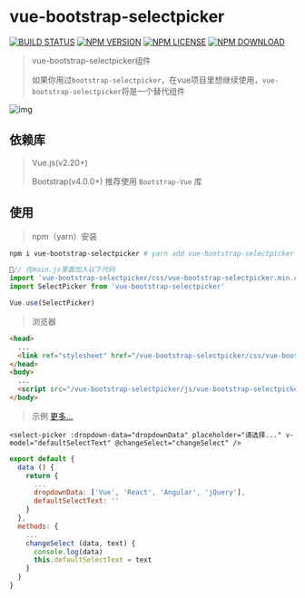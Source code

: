 # vue-bootstrap-selectpicker

[![BUILD STATUS](https://travis-ci.org/long-woo/vue-bootstrap-selectpicker.svg?branch=master)](https://travis-ci.org/long-woo/vue-bootstrap-selectpicker)
[![NPM VERSION](https://img.shields.io/npm/v/vue-bootstrap-selectpicker.svg?style=flat)](https://www.npmjs.com/package/vue-bootstrap-selectpicker)
[![NPM LICENSE](https://img.shields.io/npm/l/vue-bootstrap-selectpicker.svg)](https://github.com/long-woo/vue-bootstrap-selectpicker/blob/master/LICENSE)
[![NPM DOWNLOAD](https://img.shields.io/npm/dm/vue-bootstrap-selectpicker.svg)](https://www.npmjs.com/package/vue-bootstrap-selectpicker)

> vue-bootstrap-selectpicker组件
>
> 如果你用过`bootstrap-selectpicker`，在vue项目里想继续使用，`vue-bootstrap-selectpicker`将是一个替代组件

![img](https://raw.github.com/long-woo/vue-bootstrap-selectpicker/master/show.gif)

## 依赖库

> Vue.js(v2.20+)
>
> Bootstrap(v4.0.0+) 推荐使用 `Bootstrap-Vue` 库

## 使用

> npm（yarn）安装

``` bash
npm i vue-bootstrap-selectpicker # yarn add vue-bootstrap-selectpicker
```

``` js
// 在main.js里面加入以下代码
import 'vue-bootstrap-selectpicker/css/vue-bootstrap-selectpicker.min.css'
import SelectPicker from 'vue-bootstrap-selectpicker'

Vue.use(SelectPicker)
```

> 浏览器

``` html
<head>
  ...
  <link ref="stylesheet" href="/vue-bootstrap-selectpicker/css/vue-bootstrap-selectpicker.min.css">
</head>
<body>
  ...
  <script src="/vue-bootstrap-selectpicker/js/vue-bootstrap-selectpicker.js"></script>
</body>
```

> 示例 <a traget="_blank" href="https://long-woo.github.io/vue-bootstrap-selectpicker/">更多...</a>

``` vue | html
<select-picker :dropdown-data="dropdownData" placeholder="请选择..." v-model="defaultSelectText" @changeSelect="changeSelect" />
```

``` js
export default {
  data () {
    return {
      ...
      dropdownData: ['Vue', 'React', 'Angular', 'jQuery'],
      defaultSelectText: ''
    }
  },
  methods: {
    ...
    changeSelect (data, text) {
      console.log(data)
      this.defaultSelectText = text
    }
  }
}
```

